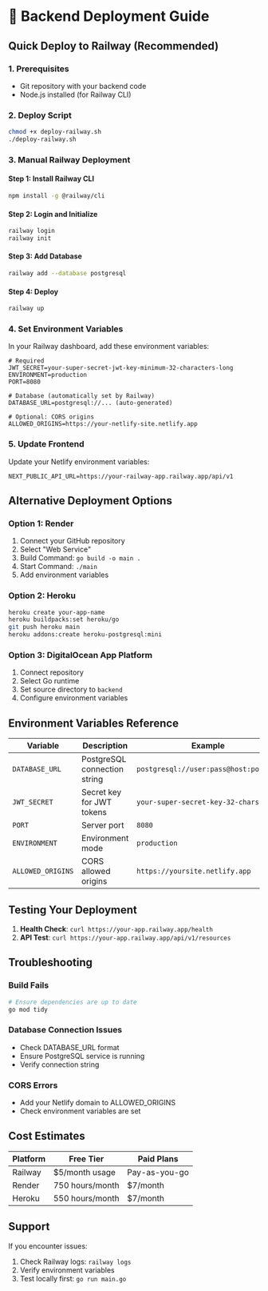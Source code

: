 # 🚀 Backend Deployment Guide

## Quick Deploy to Railway (Recommended)

### 1. Prerequisites
- Git repository with your backend code
- Node.js installed (for Railway CLI)

### 2. Deploy Script
```bash
chmod +x deploy-railway.sh
./deploy-railway.sh
```

### 3. Manual Railway Deployment

#### Step 1: Install Railway CLI
```bash
npm install -g @railway/cli
```

#### Step 2: Login and Initialize
```bash
railway login
railway init
```

#### Step 3: Add Database
```bash
railway add --database postgresql
```

#### Step 4: Deploy
```bash
railway up
```

### 4. Set Environment Variables

In your Railway dashboard, add these environment variables:

```env
# Required
JWT_SECRET=your-super-secret-jwt-key-minimum-32-characters-long
ENVIRONMENT=production
PORT=8080

# Database (automatically set by Railway)
DATABASE_URL=postgresql://... (auto-generated)

# Optional: CORS origins
ALLOWED_ORIGINS=https://your-netlify-site.netlify.app
```

### 5. Update Frontend

Update your Netlify environment variables:

```env
NEXT_PUBLIC_API_URL=https://your-railway-app.railway.app/api/v1
```

## Alternative Deployment Options

### Option 1: Render
1. Connect your GitHub repository
2. Select "Web Service"
3. Build Command: `go build -o main .`
4. Start Command: `./main`
5. Add environment variables

### Option 2: Heroku
```bash
heroku create your-app-name
heroku buildpacks:set heroku/go
git push heroku main
heroku addons:create heroku-postgresql:mini
```

### Option 3: DigitalOcean App Platform
1. Connect repository
2. Select Go runtime
3. Set source directory to `backend`
4. Configure environment variables

## Environment Variables Reference

| Variable | Description | Example |
|----------|-------------|---------|
| `DATABASE_URL` | PostgreSQL connection string | `postgresql://user:pass@host:port/db` |
| `JWT_SECRET` | Secret key for JWT tokens | `your-super-secret-key-32-chars-min` |
| `PORT` | Server port | `8080` |
| `ENVIRONMENT` | Environment mode | `production` |
| `ALLOWED_ORIGINS` | CORS allowed origins | `https://yoursite.netlify.app` |

## Testing Your Deployment

1. **Health Check**: `curl https://your-app.railway.app/health`
2. **API Test**: `curl https://your-app.railway.app/api/v1/resources`

## Troubleshooting

### Build Fails
```bash
# Ensure dependencies are up to date
go mod tidy
```

### Database Connection Issues
- Check DATABASE_URL format
- Ensure PostgreSQL service is running
- Verify connection string

### CORS Errors
- Add your Netlify domain to ALLOWED_ORIGINS
- Check environment variables are set

## Cost Estimates

| Platform | Free Tier | Paid Plans |
|----------|-----------|------------|
| Railway | $5/month usage | Pay-as-you-go |
| Render | 750 hours/month | $7/month |
| Heroku | 550 hours/month | $7/month |

## Support

If you encounter issues:
1. Check Railway logs: `railway logs`
2. Verify environment variables
3. Test locally first: `go run main.go`